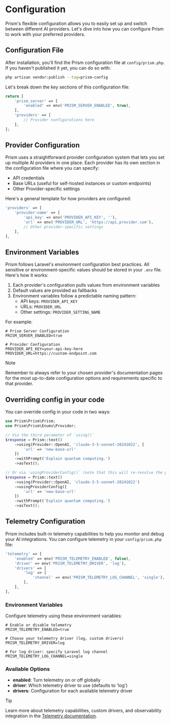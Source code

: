 # Configuration

Prism's flexible configuration allows you to easily set up and switch between different AI providers. Let's dive into how you can configure Prism to work with your preferred providers.

## Configuration File

After installation, you'll find the Prism configuration file at `config/prism.php`. If you haven't published it yet, you can do so with:

```bash
php artisan vendor:publish --tag=prism-config
```

Let's break down the key sections of this configuration file:

```php
return [
    'prism_server' => [
        'enabled' => env('PRISM_SERVER_ENABLED', true),
    ],
    'providers' => [
        // Provider configurations here
    ],
];
```

## Provider Configuration

Prism uses a straightforward provider configuration system that lets you set up multiple AI providers in one place. Each provider has its own section in the configuration file where you can specify:

- API credentials
- Base URLs (useful for self-hosted instances or custom endpoints)
- Other Provider-specific settings

Here's a general template for how providers are configured:

```php
'providers' => [
    'provider-name' => [
        'api_key' => env('PROVIDER_API_KEY', ''),
        'url' => env('PROVIDER_URL', 'https://api.provider.com'),
        // Other provider-specific settings
    ],
],
```

## Environment Variables

Prism follows Laravel's environment configuration best practices. All sensitive or environment-specific values should be stored in your `.env` file. Here's how it works:

1. Each provider's configuration pulls values from environment variables
2. Default values are provided as fallbacks
3. Environment variables follow a predictable naming pattern:
   - API keys: `PROVIDER_API_KEY`
   - URLs: `PROVIDER_URL`
   - Other settings: `PROVIDER_SETTING_NAME`

For example:

```shell
# Prism Server Configuration
PRISM_SERVER_ENABLED=true

# Provider Configuration
PROVIDER_API_KEY=your-api-key-here
PROVIDER_URL=https://custom-endpoint.com

```
> [!NOTE]
> Remember to always refer to your chosen provider's documentation pages for the most up-to-date configuration options and requirements specific to that provider.

## Overriding config in your code

You can override config in your code in two ways:

```php
use Prism\Prism\Prism;
use Prism\Prism\Enums\Provider;

// Via the third parameter of `using()`
$response = Prism::text()
    ->using(Provider::OpenAI, 'claude-3-5-sonnet-20241022', [
        'url' => 'new-base-url'
    ])
    ->withPrompt('Explain quantum computing.')
    ->asText();

// Or via `usingProviderConfig()` (note that this will re-resolve the provider).
$response = Prism::text()
    ->using(Provider::OpenAI, 'claude-3-5-sonnet-20241022')
    ->usingProviderConfig([
        'url' => 'new-base-url'
    ])
    ->withPrompt('Explain quantum computing.')
    ->asText();
```

## Telemetry Configuration

Prism includes built-in telemetry capabilities to help you monitor and debug your AI integrations. You can configure telemetry in your `config/prism.php` file:

```php
'telemetry' => [
    'enabled' => env('PRISM_TELEMETRY_ENABLED', false),
    'driver' => env('PRISM_TELEMETRY_DRIVER', 'log'),
    'drivers' => [
        'log' => [
            'channel' => env('PRISM_TELEMETRY_LOG_CHANNEL', 'single'),
        ],
    ],
],
```

### Environment Variables

Configure telemetry using these environment variables:

```env
# Enable or disable telemetry
PRISM_TELEMETRY_ENABLED=true

# Choose your telemetry driver (log, custom drivers)
PRISM_TELEMETRY_DRIVER=log

# For log driver: specify Laravel log channel
PRISM_TELEMETRY_LOG_CHANNEL=single
```

### Available Options

- **enabled**: Turn telemetry on or off globally
- **driver**: Which telemetry driver to use (defaults to 'log')  
- **drivers**: Configuration for each available telemetry driver

> [!TIP]
> Learn more about telemetry capabilities, custom drivers, and observability integration in the [Telemetry documentation](/core-concepts/telemetry).

